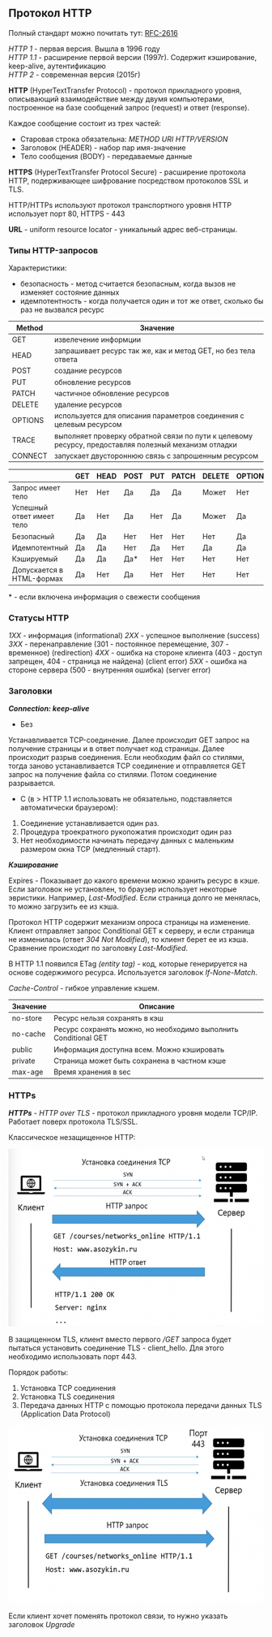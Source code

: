## Протокол HTTP

Полный стандарт можно почитать тут: [RFC-2616](https://datatracker.ietf.org/doc/html/rfc2616)

*HTTP 1* - первая версия. Вышла в 1996 году  
*HTTP 1.1* - расширение первой версии (1997г). Содержит кэширование, keep-alive, аутентификацию  
*HTTP 2* - современная версия (2015г)

**HTTP** (HyperTextTransfer Protocol) - протокол прикладного уровня, описывающий взаимодействие между двумя
компьютерами, построенное на базе сообщений запрос (request) и ответ (response).

Каждое сообщение состоит из трех частей:

- Старовая строка обязательна: _METHOD URI HTTP/VERSION_
- Заголовок (HEADER) - набор пар имя-значение
- Тело сообщения (BODY) - передаваемые данные

**HTTPS** (HyperTextTransfer Protocol Secure) - расширение протокола HTTP, подерживающее шифрование посредством
протоколов SSL и TLS.

HTTP/HTTPs используют протокол транспортного уровня
HTTP использует порт 80, HTTPS - 443

**URL** - uniform resource locator - уникальный адрес веб-страницы.

### Типы HTTP-запросов

Характеристики:

- безопасность - метод считается безопасным, когда вызов не изменяет состояние данных
- идемпотентность - когда получается один и тот же ответ, сколько бы раз не вызвался ресурс

| Method   | Значение                                                                                             |
|----------|------------------------------------------------------------------------------------------------------|
| GET      | извелечение информции                                                                                |
| HEAD     | запрашивает ресурс так же, как и метод GET, но без тела ответа                                       |
| POST     | создание ресурсов                                                                                    |
| PUT      | обновление ресурсов                                                                                  |
| PATCH    | частичное обновление ресурсов                                                                        |
| DELETE   | удаление ресурсов                                                                                    |
| OPTIONS  | используется для описания параметров соединения с целевым ресурсом                                   |
| TRACE    | выполняет проверку обратной связи по пути к целевому ресурсу, предоставляя полезный механизм отладки |
| CONNECT  | запускает двустороннюю связь с запрошенным ресурсом                                                  |

|                           | GET | HEAD | POST | PUT | PATCH | DELETE | OPTIONS | TRACE | CONNECT |
|---------------------------|-----|------|------|-----|-------|--------|---------|-------|---------|
| Запрос имеет тело         | Нет | Нет  | Да   | Да  | Да    | Может  | Нет     | Нет   | Нет     |
| Успешный ответ имеет тело | Да  | Нет  | Да   | Нет | Да    | Может  | Да      | Нет   | Да      |
| Безопасный                | Да  | Да   | Нет  | Нет | Нет   | Нет    | Да      | Нет   | Нет     |
| Идемпотентный             | Да  | Да   | Нет  | Да  | Нет   | Да     | Да      | Да    | Нет     |
| Кэшируемый                | Да  | Да   | Да*  | Нет | Нет   | Нет    | Нет     | Нет   | Нет     |
| Допускается в HTML-формах | Да  | Нет  | Да   | Нет | Нет   | Нет    | Нет     | Нет   | Нет     |  

\* - если включена информация о свежести сообщения

### Статусы HTTP

_1XX_ - информация (informational)
_2XX_ - успешное выполнение (success)
_3XX_ - перенаправление (301 - постоянное перемещение, 307 - временное) (redirection)
_4XX_ - ошибка на стороне клиента (403 - доступ запрещен, 404 - страница не найдена) (client error)
_5XX_ - ошибка на стороне сервера (500 - внутренняя ошибка) (server error)

### Заголовки

***Connection: keep-alive***

* Без

Устанавливается TCP-соединение. Далее происходит GET запрос на получение страницы и в ответ получает код страницы.
Далее происходит разрыв соединения. Если необходим файл со стилями, тогда заново устанавливается TCP соединение и
отправляется GET запрос на получение файла со стилями. Потом соединение разрывается.

* C (в > HTTP 1.1 использовать не обязательно, подставляется автоматически браузером):

1. Соединение устанавливается один раз.
2. Процедура троекратного рукопожатия происходит один раз
3. Нет необходимости начинать передачу данных с маленьким размером окна TCP (медленный старт).

***Кэширование***

Expires - Показывает до какого времени можно хранить ресурс в кэше. Если заголовок не установлен, то браузер использует
некоторые
эвристики. Например, *Last-Modified*. Если страница долго не менялась, то можно загрузить ее из кэша.

Протокол HTTP содержит механизм опроса страницы на изменение. Клиент отправляет запрос Conditional GET к серверу,
и если страница не изменилась (ответ _304 Not Modified_), то клиент берет ее из кэша. Сравнение происходит по заголовку
*Last-Modified*.

В HTTP 1.1 появился ETag _(entity tag)_ - код, которые генерируется на основе содержимого ресурса. Используется
заголовок
_If-None-Match_.

_Cache-Control_ - гибкое управление кэшем.

| Значение | Описание                                                        |
|----------|-----------------------------------------------------------------|
| no-store | Ресурс нельзя сохранять в кэш                                   |
| no-cache | Ресурс сохранять можно, но необходимо выполнить Conditional GET |
| public   | Информация доступна всем. Можно кэшировать                      |
| private  | Страница может быть сохранена в частном кэше                    |
| max-age  | Время хранения в sec                                            |


### HTTPs

_**HTTPs** - HTTP over TLS_ - протокол прикладного уровня модели TCP/IP. Работает поверх протокола TLS/SSL. 

Классическое незащищенное HTTP:
<div>
  <img width="510" height="350" src="src3/img22.png" alt="">
</div>

В защищенном TLS, клиент вместо первого _/GET_ запроса будет пытаться установить соединение TLS - client_hello. Для этого 
необходимо использовать порт 443.  

Порядок работы:
1. Установка TCP соединения
2. Установка TLS соединения
3. Передача данных HTTP c помощью протокола передачи данных TLS (Application Data Protocol)

<div>
  <img width="510" height="350" src="src3/img23.png" alt="">
</div>

Если клиент хочет поменять протокол связи, то нужно указать заголовок _Upgrade_  
